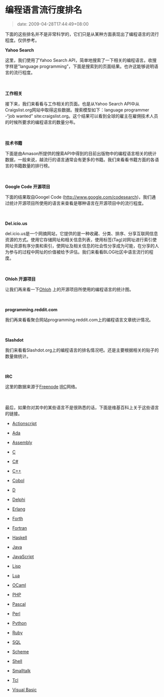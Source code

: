 # 编程语言流行度排名
>date: 2009-04-28T17:44:49+08:00


下面的这些排名并不是非常科学的，它们只是从某种方面表现出了编程语言的流行程度。仅供参考。


  

**Yahoo Search**  

这里，我们使用了Yahoo Search API，简单地搜索了一下相关的编程语言。收搜字样是”language programming”，下面是搜索到的页面结果。也许这能够说明语言的流行程度。 


　　
<!--
 Flotr.draw($('search\_results'), [[[33100.0, 1], [96800.0, 2], [105000.0, 3], [107000.0, 4], [109000.0, 5], [122000.0, 6], [287000.0, 7], [318000.0, 8], [339000.0, 9], [347000.0, 10], [357000.0, 11], [385000.0, 12], [397000.0, 13], [479000.0, 14], [678000.0, 15], [1900000.0, 16], [2000000.0, 17], [2210000.0, 18], [2250000.0, 19], [2430000.0, 20], [2530000.0, 21], [3340000.0, 22], [3360000.0, 23], [3430000.0, 24], [4730000.0, 25], [7350000.0, 26], [7350000.0, 27], [15500000.0, 28], [16900000.0, 29]]], {"yaxis": {"ticks": [[1.4, "OCaml"], [2.4, "Haskell"], [3.4, "Erlang"], [4.4, "Smalltalk"], [5.4, "Forth"], [6.4, "Tcl"], [7.4, "Ada"], [8.4, "Scheme"], [9.4, "Fortran"], [10.4, "Actionscript"], [11.4, "Lisp"], [12.4, "Cobol"], [13.4, "Lua"], [14.4, "Assembly"], [15.4, "Pascal"], [16.4, "SQL"], [17.4, "Shell"], [18.4, "Ruby"], [19.4, "Delphi"], [20.4, "D"], [21.4, "C#"], [22.4, "JavaScript"], [23.4, "Perl"], [24.4, "Python"], [25.4, "Visual\u0026nbsp;Basic"], [26.4, "C++"], [27.4, "PHP"], [28.4, "Java"], [29.4, "C"]]}, "bars": {"horizontal": true, "show": true, "barWidth": 0.8}});
// -->



**工作相关**  

接下来，我们来看看与工作相关的页面。也是从Yahoo Search API中从Craigslist.org网站中取得这些数据。搜索模型如下：language programmer -“job wanted” site:craigslist.org。这个结果可以看到全球的雇主在雇佣技术人员的时候所要求的编程语言的数量分布。


　　
<!--
 Flotr.draw($('craigslist\_results'), [[[0.0, 1], [1.0, 2], [1.0, 3], [3.0, 4], [4.0, 5], [4.0, 6], [7.0, 7], [9.0, 8], [10.0, 9], [10.0, 10], [14.0, 11], [14.0, 12], [15.0, 13], [65.0, 14], [127.0, 15], [148.0, 16], [220.0, 17], [268.0, 18], [280.0, 19], [311.0, 20], [406.0, 21], [476.0, 22], [723.0, 23], [913.0, 24], [1110.0, 25], [1380.0, 26], [1760.0, 27], [1820.0, 28], [2210.0, 29]]], {"yaxis": {"ticks": [[1.4, "D"], [2.4, "Haskell"], [3.4, "OCaml"], [4.4, "Smalltalk"], [5.4, "Erlang"], [6.4, "Tcl"], [7.4, "Lua"], [8.4, "Lisp"], [9.4, "Fortran"], [10.4, "Scheme"], [11.4, "Ada"], [12.4, "Forth"], [13.4, "Pascal"], [14.4, "Delphi"], [15.4, "Cobol"], [16.4, "Shell"], [17.4, "Assembly"], [18.4, "Visual\u0026nbsp;Basic"], [19.4, "Python"], [20.4, "Ruby"], [21.4, "Perl"], [22.4, "Actionscript"], [23.4, "C++"], [24.4, "C#"], [25.4, "JavaScript"], [26.4, "Java"], [27.4, "C"], [28.4, "SQL"], [29.4, "PHP"]]}, "bars": {"horizontal": true, "show": true, "barWidth": 0.8}});
// -->


**技术书籍**  

下面是由Amason所提供的搜索API中得到的目前出版物中的编程语言相关的统计数据，一般来说，越流行的语言通常会有更多的书籍。我们来看看书籍方面的各语言的书籍数量的排行榜。


　　
<!--
 Flotr.draw($('amazon\_results'), [[[0.0, 1], [2.0, 2], [12.0, 3], [17.0, 4], [49.0, 5], [74.0, 6], [93.0, 7], [125.0, 8], [133.0, 9], [136.0, 10], [147.0, 11], [181.0, 12], [188.0, 13], [227.0, 14], [375.0, 15], [405.0, 16], [700.0, 17], [727.0, 18], [744.0, 19], [847.0, 20], [907.0, 21], [925.0, 22], [949.0, 23], [1192.0, 24], [1452.0, 25], [2317.0, 26], [2666.0, 27], [3694.0, 28], [7443.0, 29]]], {"yaxis": {"ticks": [[1.4, "D"], [2.4, "OCaml"], [3.4, "Erlang"], [4.4, "Lua"], [5.4, "Haskell"], [6.4, "Forth"], [7.4, "Smalltalk"], [8.4, "Actionscript"], [9.4, "Scheme"], [10.4, "Shell"], [11.4, "Ruby"], [12.4, "Delphi"], [13.4, "Python"], [14.4, "Lisp"], [15.4, "PHP"], [16.4, "Ada"], [17.4, "Perl"], [18.4, "Cobol"], [19.4, "Assembly"], [20.4, "JavaScript"], [21.4, "Fortran"], [22.4, "C#"], [23.4, "Tcl"], [24.4, "Pascal"], [25.4, "SQL"], [26.4, "C++"], [27.4, "Visual\u0026nbsp;Basic"], [28.4, "Java"], [29.4, "C"]]}, "bars": {"horizontal": true, "show": true, "barWidth": 0.8}});
// -->


**Google Code 开源项目**  

下面的结果取自Googel Code (http://www.google.com/codesearch)，我们通过统计开源项目所使用的语言来查看是哪种语言在开源项目中的流行程度。


　　
<!--
 Flotr.draw($('googlecode\_results'), [[[4000.0, 1], [9000.0, 2], [44600.0, 3], [47600.0, 4], [87200.0, 5], [91100.0, 6], [154000.0, 7], [157000.0, 8], [173000.0, 9], [202000.0, 10], [219000.0, 11], [295000.0, 12], [296000.0, 13], [359000.0, 14], [363000.0, 15], [370000.0, 16], [422000.0, 17], [429000.0, 18], [429000.0, 19], [567000.0, 20], [865000.0, 21], [1070000.0, 22], [1490000.0, 23], [1730000.0, 24], [1800000.0, 25], [3680000.0, 26], [8400000.0, 27], [9800000.0, 28], [11300000.0, 29]]], {"yaxis": {"ticks": [[1.4, "Forth"], [2.4, "Cobol"], [3.4, "D"], [4.4, "Erlang"], [5.4, "Haskell"], [6.4, "Ada"], [7.4, "OCaml"], [8.4, "Lua"], [9.4, "Scheme"], [10.4, "Tcl"], [11.4, "Actionscript"], [12.4, "Lisp"], [13.4, "Visual\u0026nbsp;Basic"], [14.4, "SQL"], [15.4, "Assembly"], [16.4, "Fortran"], [17.4, "Smalltalk"], [18.4, "Delphi"], [19.4, "Pascal"], [20.4, "JavaScript"], [21.4, "Ruby"], [22.4, "Shell"], [23.4, "Python"], [24.4, "C#"], [25.4, "Perl"], [26.4, "PHP"], [27.4, "C++"], [28.4, "Java"], [29.4, "C"]]}, "bars": {"horizontal": true, "show": true, "barWidth": 0.8}});
// -->


**Del.icio.us**  

del.icio.us是一个网摘网站，它提供的是一种收藏、分类、排序、分享互联网信息资源的方式。使用它存储网址和相关信息列表，使用标签(Tag)对网址进行索引使网址资源有序分类和索引，使网址及相关信息的社会性分享成为可能，在分享的人为参与的过程中网址的价值被给予评估。我们来看看BLOG社区中语言流行的程度。


　　
<!--
 Flotr.draw($('delicious\_results'), [[[819.0, 1], [1405.0, 2], [2149.0, 3], [2835.0, 4], [2853.0, 5], [3044.0, 6], [3346.0, 7], [6041.0, 8], [6209.0, 9], [7840.0, 10], [8302.0, 11], [10009.0, 12], [11621.0, 13], [20318.0, 14], [26444.0, 15], [29016.0, 16], [31006.0, 17], [43919.0, 18], [51868.0, 19], [66527.0, 20], [71562.0, 21], [252024.0, 22], [252235.0, 23], [270101.0, 24], [270102.0, 25], [270102.0, 26], [283579.0, 27], [371783.0, 28], [428578.0, 29]]], {"yaxis": {"ticks": [[1.4, "Cobol"], [2.4, "Ada"], [3.4, "Pascal"], [4.4, "Tcl"], [5.4, "Fortran"], [6.4, "D"], [7.4, "Forth"], [8.4, "Lua"], [9.4, "OCaml"], [10.4, "Delphi"], [11.4, "Visual\u0026nbsp;Basic"], [12.4, "Assembly"], [13.4, "Smalltalk"], [14.4, "Erlang"], [15.4, "Scheme"], [16.4, "Shell"], [17.4, "Haskell"], [18.4, "Actionscript"], [19.4, "SQL"], [20.4, "Lisp"], [21.4, "Perl"], [22.4, "Ruby"], [23.4, "PHP"], [24.4, "C++"], [25.4, "C"], [26.4, "C#"], [27.4, "Python"], [28.4, "Java"], [29.4, "JavaScript"]]}, "bars": {"horizontal": true, "show": true, "barWidth": 0.8}});
// -->


**Ohloh 开源项目**


让我们再来看一下[Ohloh](http://www.ohloh.net/) 上的开源项目所使用的编程语言的统计图。


　　
<!--
 Flotr.draw($('ohloh\_results'), [[[0.0, 1], [0.0, 2], [254.0, 3], [287.0, 4], [333.0, 5], [402.0, 6], [585.0, 7], [618.0, 8], [981.0, 9], [1006.0, 10], [1092.0, 11], [1139.0, 12], [1139.0, 13], [1187.0, 14], [1502.0, 15], [1611.0, 16], [1813.0, 17], [3893.0, 18], [5213.0, 19], [5639.0, 20], [9612.0, 21], [14432.0, 22], [14523.0, 23], [16064.0, 24], [20234.0, 25], [24249.0, 26], [26223.0, 27], [26832.0, 28], [37028.0, 29]]], {"yaxis": {"ticks": [[1.4, "Cobol"], [2.4, "Forth"], [3.4, "Smalltalk"], [4.4, "Erlang"], [5.4, "Ada"], [6.4, "OCaml"], [7.4, "Fortran"], [8.4, "Lisp"], [9.4, "Haskell"], [10.4, "Visual\u0026nbsp;Basic"], [11.4, "D"], [12.4, "Pascal"], [13.4, "Delphi"], [14.4, "Scheme"], [15.4, "Actionscript"], [16.4, "Tcl"], [17.4, "Lua"], [18.4, "Assembly"], [19.4, "C#"], [20.4, "Ruby"], [21.4, "SQL"], [22.4, "PHP"], [23.4, "Perl"], [24.4, "Python"], [25.4, "JavaScript"], [26.4, "Java"], [27.4, "C++"], [28.4, "Shell"], [29.4, "C"]]}, "bars": {"horizontal": true, "show": true, "barWidth": 0.8}});
// -->


**programming.reddit.com**  

我们再来看看聚合网站programming.reddit.com上的编程语言文章统计情况。


　　
<!--
 Flotr.draw($('reddit\_results'), [[[0.0, 1], [0.0, 2], [0.0, 3], [0.0, 4], [0.0, 5], [0.0, 6], [0.0, 7], [1.0, 8], [2.0, 9], [3.0, 10], [3.0, 11], [4.0, 12], [5.0, 13], [11.0, 14], [11.0, 15], [14.0, 16], [21.0, 17], [22.0, 18], [24.0, 19], [28.0, 20], [31.0, 21], [33.0, 22], [38.0, 23], [67.0, 24], [70.0, 25], [72.0, 26], [93.0, 27], [108.0, 28], [115.0, 29]]], {"yaxis": {"ticks": [[1.4, "Actionscript"], [2.4, "Ada"], [3.4, "D"], [4.4, "Delphi"], [5.4, "Fortran"], [6.4, "Lua"], [7.4, "Visual\u0026nbsp;Basic"], [8.4, "Pascal"], [9.4, "Cobol"], [10.4, "Assembly"], [11.4, "SQL"], [12.4, "Forth"], [13.4, "Tcl"], [14.4, "OCaml"], [15.4, "Shell"], [16.4, "C#"], [17.4, "Smalltalk"], [18.4, "Scheme"], [19.4, "PHP"], [20.4, "Perl"], [21.4, "JavaScript"], [22.4, "Erlang"], [23.4, "C++"], [24.4, "Java"], [25.4, "Ruby"], [26.4, "Haskell"], [27.4, "Lisp"], [28.4, "C"], [29.4, "Python"]]}, "bars": {"horizontal": true, "show": true, "barWidth": 0.8}});
// -->


**Slashdot**  

我们来看看Slashdot.org上的编程语言的排名情况吧。还是主要根据相关的贴子的数量做统计。


　　
<!--
 Flotr.draw($('slashdot\_results'), [[[0.0, 1], [1.0, 2], [2.0, 3], [3.0, 4], [3.0, 5], [3.0, 6], [4.0, 7], [4.0, 8], [4.0, 9], [6.0, 10], [7.0, 11], [7.0, 12], [9.0, 13], [10.0, 14], [12.0, 15], [15.0, 16], [16.0, 17], [25.0, 18], [30.0, 19], [43.0, 20], [45.0, 21], [49.0, 22], [55.0, 23], [56.0, 24], [56.0, 25], [76.0, 26], [78.0, 27], [128.0, 28], [166.0, 29]]], {"yaxis": {"ticks": [[1.4, "OCaml"], [2.4, "Haskell"], [3.4, "Tcl"], [4.4, "Actionscript"], [5.4, "Smalltalk"], [6.4, "Delphi"], [7.4, "D"], [8.4, "Lua"], [9.4, "Erlang"], [10.4, "Ada"], [11.4, "Fortran"], [12.4, "Pascal"], [13.4, "Forth"], [14.4, "Cobol"], [15.4, "Assembly"], [16.4, "C#"], [17.4, "Lisp"], [18.4, "Visual\u0026nbsp;Basic"], [19.4, "Scheme"], [20.4, "Shell"], [21.4, "SQL"], [22.4, "C++"], [23.4, "Ruby"], [24.4, "JavaScript"], [25.4, "Python"], [26.4, "PHP"], [27.4, "Perl"], [28.4, "C"], [29.4, "Java"]]}, "bars": {"horizontal": true, "show": true, "barWidth": 0.8}});
// -->


**IRC**  

这里的数据来源于[Freenode](http://freenode.net/) [IRC](https://en.wikipedia.org/wiki/IRC)网络。


　　
 <!--
 Flotr.draw($('irc\_results'), [[[1.0, 1], [3.82916666666667, 2], [4.18333333333333, 3], [6.29583333333333, 4], [9.37083333333333, 5], [9.68879668049792, 6], [18.5082644628099, 7], [19.8416666666667, 8], [20.4, 9], [34.8375, 10], [43.9709543568465, 11], [46.5714285714286, 12], [63.0416666666667, 13], [80.9833333333333, 14], [83.0916666666667, 15], [85.9834710743802, 16], [157.504166666667, 17], [159.6875, 18], [176.933333333333, 19], [185.425, 20], [230.8875, 21], [245.607438016529, 22], [248.216666666667, 23], [257.734439834025, 24], [281.399141630901, 25], [311.260330578512, 26], [348.575, 27], [371.645833333333, 28]]], {"yaxis": {"ticks": [[1.4, "Cobol"], [2.4, "Pascal"], [3.4, "Delphi"], [4.4, "Fortran"], [5.4, "Visual\u0026nbsp;Basic"], [6.4, "Actionscript"], [7.4, "Smalltalk"], [8.4, "Forth"], [9.4, "Ada"], [10.4, "Tcl"], [11.4, "Assembly"], [12.4, "OCaml"], [13.4, "Lua"], [14.4, "Scheme"], [15.4, "Erlang"], [16.4, "SQL"], [17.4, "JavaScript"], [18.4, "Lisp"], [19.4, "Ruby"], [20.4, "Shell"], [21.4, "Perl"], [22.4, "C#"], [23.4, "Haskell"], [24.4, "C"], [25.4, "C++"], [26.4, "Java"], [27.4, "PHP"], [28.4, "Python"]]}, "bars": {"horizontal": true, "show": true, "barWidth": 0.8}}); 
//-->


最后，如果你对其中的某些语言不是很熟悉的话，下面是维基百科上关于这些语言的链接。


- [Actionscript](https://en.wikipedia.org/wiki/Actionscript)

- [Ada](https://en.wikipedia.org/wiki/Ada_(programming_language))

- [Assembly](https://en.wikipedia.org/wiki/Assembly_language)

- [C](https://en.wikipedia.org/wiki/C_(programming_language))

- [C#](https://en.wikipedia.org/wiki/C_Sharp_(programming_language))

- [C++](https://en.wikipedia.org/wiki/C%2B%2B)

- [Cobol](https://en.wikipedia.org/wiki/Cobol)

- [D](https://en.wikipedia.org/wiki/D_(programming_language))

- [Delphi](https://en.wikipedia.org/wiki/Delphi_programming_language)

- [Erlang](https://en.wikipedia.org/wiki/Erlang_(programming_language))

- [Forth](https://en.wikipedia.org/wiki/Forth_(programming_language))

- [Fortran](https://en.wikipedia.org/wiki/Fortran)

- [Haskell](https://en.wikipedia.org/wiki/Haskell_(programming_language))

- [Java](https://en.wikipedia.org/wiki/Java_(programming_language))

- [JavaScript](https://en.wikipedia.org/wiki/JavaScript)

- [Lisp](https://en.wikipedia.org/wiki/Lisp_(programming_language))

- [Lua](https://en.wikipedia.org/wiki/Lua_(programming_language))

- [OCaml](https://en.wikipedia.org/wiki/OCaml)

- [PHP](https://en.wikipedia.org/wiki/PHP)

- [Pascal](https://en.wikipedia.org/wiki/Pascal_(programming_language))

- [Perl](https://en.wikipedia.org/wiki/Perl)

- [Python](https://en.wikipedia.org/wiki/Python_(programming_language))

- [Ruby](https://en.wikipedia.org/wiki/Ruby_(programming_language))

- [SQL](https://en.wikipedia.org/wiki/SQL)

- [Scheme](https://en.wikipedia.org/wiki/Scheme_(programming_language))

- [Shell](https://en.wikipedia.org/wiki/Bourne_shell)

- [Smalltalk](https://en.wikipedia.org/wiki/Smalltalk)

- [Tcl](https://en.wikipedia.org/wiki/Tcl)

- [Visual Basic](https://en.wikipedia.org/wiki/Visual%20Basic)


